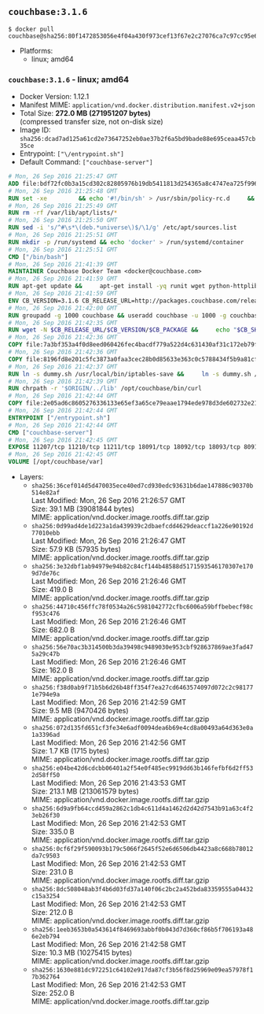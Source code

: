 ## `couchbase:3.1.6`

```console
$ docker pull couchbase@sha256:80f1472853056e4f04a430f973cef13f67e2c27076ca7c97cc95e601ab750520
```

-	Platforms:
	-	linux; amd64

### `couchbase:3.1.6` - linux; amd64

-	Docker Version: 1.12.1
-	Manifest MIME: `application/vnd.docker.distribution.manifest.v2+json`
-	Total Size: **272.0 MB (271951207 bytes)**  
	(compressed transfer size, not on-disk size)
-	Image ID: `sha256:dcad7ad125a61cd2e73647252eb0ae37b2f6a5bd9bade88e695ceaa457cb35ce`
-	Entrypoint: `["\/entrypoint.sh"]`
-	Default Command: `["couchbase-server"]`

```dockerfile
# Mon, 26 Sep 2016 21:25:47 GMT
ADD file:bdf72fc0b3a15cd302c82805976b19db5411813d254365a8c4747ea725f996f2 in / 
# Mon, 26 Sep 2016 21:25:48 GMT
RUN set -xe 		&& echo '#!/bin/sh' > /usr/sbin/policy-rc.d 	&& echo 'exit 101' >> /usr/sbin/policy-rc.d 	&& chmod +x /usr/sbin/policy-rc.d 		&& dpkg-divert --local --rename --add /sbin/initctl 	&& cp -a /usr/sbin/policy-rc.d /sbin/initctl 	&& sed -i 's/^exit.*/exit 0/' /sbin/initctl 		&& echo 'force-unsafe-io' > /etc/dpkg/dpkg.cfg.d/docker-apt-speedup 		&& echo 'DPkg::Post-Invoke { "rm -f /var/cache/apt/archives/*.deb /var/cache/apt/archives/partial/*.deb /var/cache/apt/*.bin || true"; };' > /etc/apt/apt.conf.d/docker-clean 	&& echo 'APT::Update::Post-Invoke { "rm -f /var/cache/apt/archives/*.deb /var/cache/apt/archives/partial/*.deb /var/cache/apt/*.bin || true"; };' >> /etc/apt/apt.conf.d/docker-clean 	&& echo 'Dir::Cache::pkgcache ""; Dir::Cache::srcpkgcache "";' >> /etc/apt/apt.conf.d/docker-clean 		&& echo 'Acquire::Languages "none";' > /etc/apt/apt.conf.d/docker-no-languages 		&& echo 'Acquire::GzipIndexes "true"; Acquire::CompressionTypes::Order:: "gz";' > /etc/apt/apt.conf.d/docker-gzip-indexes 		&& echo 'Apt::AutoRemove::SuggestsImportant "false";' > /etc/apt/apt.conf.d/docker-autoremove-suggests
# Mon, 26 Sep 2016 21:25:49 GMT
RUN rm -rf /var/lib/apt/lists/*
# Mon, 26 Sep 2016 21:25:50 GMT
RUN sed -i 's/^#\s*\(deb.*universe\)$/\1/g' /etc/apt/sources.list
# Mon, 26 Sep 2016 21:25:51 GMT
RUN mkdir -p /run/systemd && echo 'docker' > /run/systemd/container
# Mon, 26 Sep 2016 21:25:51 GMT
CMD ["/bin/bash"]
# Mon, 26 Sep 2016 21:41:39 GMT
MAINTAINER Couchbase Docker Team <docker@couchbase.com>
# Mon, 26 Sep 2016 21:41:59 GMT
RUN apt-get update &&     apt-get install -yq runit wget python-httplib2 chrpath     lsof lshw sysstat net-tools numactl  &&     apt-get autoremove && apt-get clean &&     rm -rf /var/lib/apt/lists/* /tmp/* /var/tmp/*
# Mon, 26 Sep 2016 21:41:59 GMT
ENV CB_VERSION=3.1.6 CB_RELEASE_URL=http://packages.couchbase.com/releases CB_PACKAGE=couchbase-server-enterprise_3.1.6-ubuntu12.04_amd64.deb CB_SHA256=b13964639f2effcf7026834f0c023b43b22f44d12d7567712b5760bd1829ad6b PATH=/usr/local/sbin:/usr/local/bin:/usr/sbin:/usr/bin:/sbin:/bin:/opt/couchbase/bin:/opt/couchbase/bin/tools:/opt/couchbase/bin/install
# Mon, 26 Sep 2016 21:42:00 GMT
RUN groupadd -g 1000 couchbase && useradd couchbase -u 1000 -g couchbase -M
# Mon, 26 Sep 2016 21:42:35 GMT
RUN wget -N $CB_RELEASE_URL/$CB_VERSION/$CB_PACKAGE &&     echo "$CB_SHA256  $CB_PACKAGE" | sha256sum -c - &&     dpkg -i ./$CB_PACKAGE && rm -f ./$CB_PACKAGE
# Mon, 26 Sep 2016 21:42:36 GMT
COPY file:7a3bf353a4f0d8eed060426fec4bacdf779a522d4c631430af31c172eb79f95b in /etc/service/couchbase-server/run 
# Mon, 26 Sep 2016 21:42:36 GMT
COPY file:8196fd8e201c5fc3873a0faa3cec28b0d85633e363c0c5788434f5b9a81cfa5b in /usr/local/bin/ 
# Mon, 26 Sep 2016 21:42:37 GMT
RUN ln -s dummy.sh /usr/local/bin/iptables-save &&     ln -s dummy.sh /usr/local/bin/lvdisplay &&     ln -s dummy.sh /usr/local/bin/vgdisplay &&     ln -s dummy.sh /usr/local/bin/pvdisplay
# Mon, 26 Sep 2016 21:42:39 GMT
RUN chrpath -r '$ORIGIN/../lib' /opt/couchbase/bin/curl
# Mon, 26 Sep 2016 21:42:44 GMT
COPY file:2e05ad6c8605276336133e65ef3a65ce79eaae1794ede978d3de602732e217ac in / 
# Mon, 26 Sep 2016 21:42:44 GMT
ENTRYPOINT ["/entrypoint.sh"]
# Mon, 26 Sep 2016 21:42:44 GMT
CMD ["couchbase-server"]
# Mon, 26 Sep 2016 21:42:45 GMT
EXPOSE 11207/tcp 11210/tcp 11211/tcp 18091/tcp 18092/tcp 18093/tcp 8091/tcp 8092/tcp 8093/tcp 8094/tcp
# Mon, 26 Sep 2016 21:42:45 GMT
VOLUME [/opt/couchbase/var]
```

-	Layers:
	-	`sha256:36cef014d5d470035ece40ed7cd930edc93631b6dae147886c90370b514e82af`  
		Last Modified: Mon, 26 Sep 2016 21:26:57 GMT  
		Size: 39.1 MB (39081844 bytes)  
		MIME: application/vnd.docker.image.rootfs.diff.tar.gzip
	-	`sha256:0d99ad4de1d223a1da439939c2dbaefcdd4629deaccf1a226e90192d77010ebb`  
		Last Modified: Mon, 26 Sep 2016 21:26:47 GMT  
		Size: 57.9 KB (57935 bytes)  
		MIME: application/vnd.docker.image.rootfs.diff.tar.gzip
	-	`sha256:3e32dbf1ab94979e94b82c84cf144b48588d5171593546170307e1709d7de76c`  
		Last Modified: Mon, 26 Sep 2016 21:26:46 GMT  
		Size: 419.0 B  
		MIME: application/vnd.docker.image.rootfs.diff.tar.gzip
	-	`sha256:44710c456ffc78f0534a26c5981042772cfbc6006a59bffbebecf98cf953c476`  
		Last Modified: Mon, 26 Sep 2016 21:26:46 GMT  
		Size: 682.0 B  
		MIME: application/vnd.docker.image.rootfs.diff.tar.gzip
	-	`sha256:56e70ac3b314500b3da39498c9489030e953cbf928637869ae3fad475a29c47b`  
		Last Modified: Mon, 26 Sep 2016 21:26:46 GMT  
		Size: 162.0 B  
		MIME: application/vnd.docker.image.rootfs.diff.tar.gzip
	-	`sha256:f38d0ab9f71b5b6d26b48ff354f7ea27cd6463574097d072c2c981771e794e9a`  
		Last Modified: Mon, 26 Sep 2016 21:42:59 GMT  
		Size: 9.5 MB (9470426 bytes)  
		MIME: application/vnd.docker.image.rootfs.diff.tar.gzip
	-	`sha256:072d135fd651cf3fe34e6adf0094dea6b69e4cd8a00493a64d363e0a1a3396ad`  
		Last Modified: Mon, 26 Sep 2016 21:42:56 GMT  
		Size: 1.7 KB (1715 bytes)  
		MIME: application/vnd.docker.image.rootfs.diff.tar.gzip
	-	`sha256:e04be42d6cdcbb06401a2f54e0f485ec9919dd63b146fefbf6d2ff532d58ff50`  
		Last Modified: Mon, 26 Sep 2016 21:43:53 GMT  
		Size: 213.1 MB (213061579 bytes)  
		MIME: application/vnd.docker.image.rootfs.diff.tar.gzip
	-	`sha256:6d9a9fb64ccd459a2862c1db4c611d4a1462d2d42d7543b91a63c4f23eb26f30`  
		Last Modified: Mon, 26 Sep 2016 21:42:53 GMT  
		Size: 335.0 B  
		MIME: application/vnd.docker.image.rootfs.diff.tar.gzip
	-	`sha256:0cf6f29f590093b179c5066f2645f52e6d6506db4423a8c668b78012da7c9503`  
		Last Modified: Mon, 26 Sep 2016 21:42:53 GMT  
		Size: 231.0 B  
		MIME: application/vnd.docker.image.rootfs.diff.tar.gzip
	-	`sha256:8dc508048ab3f4b6d03fd37a140f06c2bc2a452bda83359555a04432c15a3254`  
		Last Modified: Mon, 26 Sep 2016 21:42:53 GMT  
		Size: 212.0 B  
		MIME: application/vnd.docker.image.rootfs.diff.tar.gzip
	-	`sha256:1eeb3653b0a543614f8469693abbf0b043d7d360cf86b5f706193a486e2eb794`  
		Last Modified: Mon, 26 Sep 2016 21:42:58 GMT  
		Size: 10.3 MB (10275415 bytes)  
		MIME: application/vnd.docker.image.rootfs.diff.tar.gzip
	-	`sha256:1630e881dc972251c64102e917da87cf3b56f8d25969e09ea57978f17b362764`  
		Last Modified: Mon, 26 Sep 2016 21:42:53 GMT  
		Size: 252.0 B  
		MIME: application/vnd.docker.image.rootfs.diff.tar.gzip
